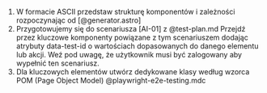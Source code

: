 1. W formacie ASCII przedstaw strukturę komponentów i zależności rozpoczynając od [@generator.astro]
2. Przygotowujemy się do scenariusza [AI-01] z @test-plan.md
   Przejdź przez kluczowe komponenty powiązane z tym scenariuszem dodając atrybuty data-test-id o wartościach dopasowanych do danego elementu lub akcji.
   Weź pod uwagę, że użytkownik musi być zalogowany aby wypełnić ten scenariusz.
3. Dla kluczowych elementów utwórz dedykowane klasy według wzorca POM (Page Object Model) @playwright-e2e-testing.mdc
